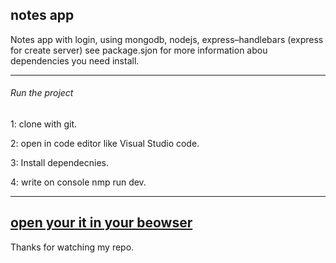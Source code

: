 ## notes app
Notes app with login, using mongodb, nodejs, express–handlebars (express for create server)
see package.sjon for more information abou dependencies you need install.

------------
###### Run the project

1: clone with git.

2: open in code editor like Visual Studio code.

3: Install dependecnies.

4: write on console nmp run dev.
 
------------
[open your it in your beowser](https://github.com/raulcv/notesapp)
------------

Thanks for watching my repo.
